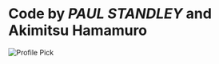 # Code by _**PAUL STANDLEY**_ and Akimitsu Hamamuro

![Profile Pick](http://res.cloudinary.com/pieol2/image/upload/v1516543296/profile-small.png)